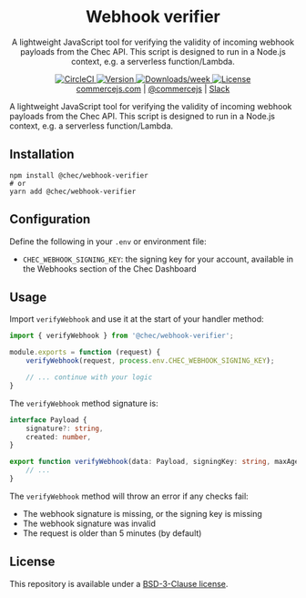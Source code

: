 <h1 align="center">Webhook verifier</h1>

<p align="center">
	A lightweight JavaScript tool for verifying the validity of incoming webhook payloads from the Chec API. This script
	is designed to run in a Node.js context, e.g. a serverless function/Lambda.
</p>

<p align="center">
	<a href="https://github.com/chec/webhook-verifier/actions">
		<img src="https://img.shields.io/github/checks-status/chec/webhook-verifier/master" alt="CircleCI" />
	</a>
	<a href="https://npmjs.org/package/@chec/webhook-verifier">
		<img src="https://img.shields.io/npm/v/@chec/webhook-verifier.svg" alt="Version" />
	</a>
	<a href="https://npmjs.org/package/@chec/webhook-verifier">
		<img src="https://img.shields.io/npm/dw/@chec/webhook-verifier.svg" alt="Downloads/week" />
	</a>
	<a href="https://github.com/chec/webhook-verifier/blob/master/package.json">
		<img src="https://img.shields.io/npm/l/@chec/webhook-verifier.svg" alt="License" />
	</a>
	<br>
	<a href="https://commercejs.com">commercejs.com</a> | <a href="https://twitter.com/commercejs">@commercejs</a> | <a href="http://slack.commercejs.com">Slack</a>
</p>


A lightweight JavaScript tool for verifying the validity of incoming webhook payloads from the Chec API. This script
is designed to run in a Node.js context, e.g. a serverless function/Lambda.

## Installation

```
npm install @chec/webhook-verifier
# or
yarn add @chec/webhook-verifier
```

## Configuration

Define the following in your `.env` or environment file:

* `CHEC_WEBHOOK_SIGNING_KEY`: the signing key for your account, available in the Webhooks section of the Chec Dashboard

## Usage

Import `verifyWebhook` and use it at the start of your handler method:

```js
import { verifyWebhook } from '@chec/webhook-verifier';

module.exports = function (request) {
    verifyWebhook(request, process.env.CHEC_WEBHOOK_SIGNING_KEY);

    // ... continue with your logic
}
```

The `verifyWebhook` method signature is:
```ts
interface Payload {
    signature?: string,
    created: number,
}

export function verifyWebhook(data: Payload, signingKey: string, maxAgeSeconds: number = 300): void {
    // ...
}
```

The `verifyWebhook` method will throw an error if any checks fail:
* The webhook signature is missing, or the signing key is missing
* The webhook signature was invalid
* The request is older than 5 minutes (by default)

## License

This repository is available under a [BSD-3-Clause license](./LICENSE.md).
